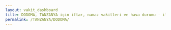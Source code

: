 ```yaml
---
layout: vakit_dashboard
title: DODOMA, TANZANYA için iftar, namaz vakitleri ve hava durumu - ilçe/eyalet seç
permalink: /TANZANYA/DODOMA/
---
```


<script type="text/javascript">
  var GLOBAL_COUNTRY = 'TANZANYA';
  var GLOBAL_CITY = 'DODOMA';
  var GLOBAL_STATE = '';
  var lat = 72;
  var lon = 21;
</script>
